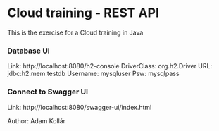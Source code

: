 # Cloud training - REST API
This is the exercise for a Cloud training in Java

### Database UI
Link: http://localhost:8080/h2-console
DriverClass: org.h2.Driver
URL: jdbc:h2:mem:testdb
Username: mysqluser
Psw: mysqlpass

### Connect to Swagger UI
Link: http://localhost:8080/swagger-ui/index.html

Author: Adam Kollár